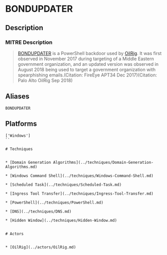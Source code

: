
# BONDUPDATER

## Description

### MITRE Description

> [BONDUPDATER](https://attack.mitre.org/software/S0360) is a PowerShell backdoor used by [OilRig](https://attack.mitre.org/groups/G0049). It was first observed in November 2017 during targeting of a Middle Eastern government organization, and an updated version was observed in August 2018 being used to target a government organization with spearphishing emails.(Citation: FireEye APT34 Dec 2017)(Citation: Palo Alto OilRig Sep 2018)

## Aliases

```
BONDUPDATER
```

## Platforms

```
['Windows']
``

# Techniques


* [Domain Generation Algorithms](../techniques/Domain-Generation-Algorithms.md)

* [Windows Command Shell](../techniques/Windows-Command-Shell.md)
    
* [Scheduled Task](../techniques/Scheduled-Task.md)
    
* [Ingress Tool Transfer](../techniques/Ingress-Tool-Transfer.md)
    
* [PowerShell](../techniques/PowerShell.md)
    
* [DNS](../techniques/DNS.md)
    
* [Hidden Window](../techniques/Hidden-Window.md)
    

# Actors


* [OilRig](../actors/OilRig.md)

